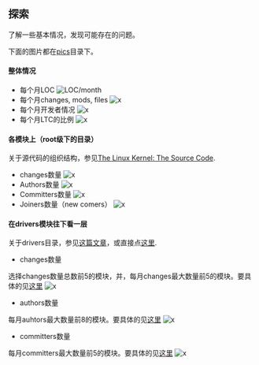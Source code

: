 ## 探索
了解一些基本情况，发现可能存在的问题。

下面的图片都在[pics](./pics)目录下。
#### 整体情况
- 每个月LOC 
![LOC/month](./pics/loc-month.png)
- 每个月changes, mods, files
![x](./pics/changes.files.mods-month.png)
- 每个月开发者情况
![x](./pics/dvprs-month.png)
- 每个月LTC的比例
![x](./pics/ltcratio-month.png)

#### 各模块上（root级下的目录）
关于源代码的组织结构，参见[The Linux Kernel: The Source Code](http://www.linux.org/threads/the-linux-kernel-the-source-code.4204/).

- changes数量
![x](./pics/numDeltas-in-mod.month.png)
- Authors数量
![x](./pics/numAthrs-month.mod.png)
- Committers数量
![x](./pics/numCmtrs-month.mod.png)
- Joiners数量（new comers）
![x](./pics/numJoiners-month.mod.png)

#### 在drivers模块往下看一层
关于drivers目录，参见[这篇文章](http://www.linux.org/threads/the-linux-kernel-drivers.4205/)，或直接点[这里](./docs/drivers-mod.md).

- changes数量

选择changes数量总数前5的模块，并，每月changes最大数量前5的模块。要具体的见[这里](data/numChgs.in.month.mdrivers.al.txt)
![x](./pics/numChgs-month.mdrivers.png)

- authors数量

每月auhtors最大数量前8的模块。要具体的见[这里](numAthrs.in.month.mdrivers.al.txt)
![x](./pics/numAthrs-month.mdrivers.png)

- committers数量

每月committers最大数量前5的模块。要具体的见[这里](numCmtrs.in.month.mdrivers.al.txt)
![x](./pics/numCmtrs-month.mdrivers.png)
